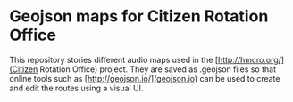 # Geojson maps for Citizen Rotation Office

This repository stories different audio maps used in the [http://hmcro.org/](Citizen Rotation Office) project. They are saved as .geojson files so that online tools such as [http://geojson.io/](geojson.io) can be used to create and edit the routes using a visual UI.